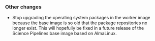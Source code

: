 ### Other changes

- Stop upgrading the operating system packages in the worker image because the base image is so old that the package repositories no longer exist. This will hopefully be fixed in a future release of the Science Pipelines base image based on AlmaLinux.
